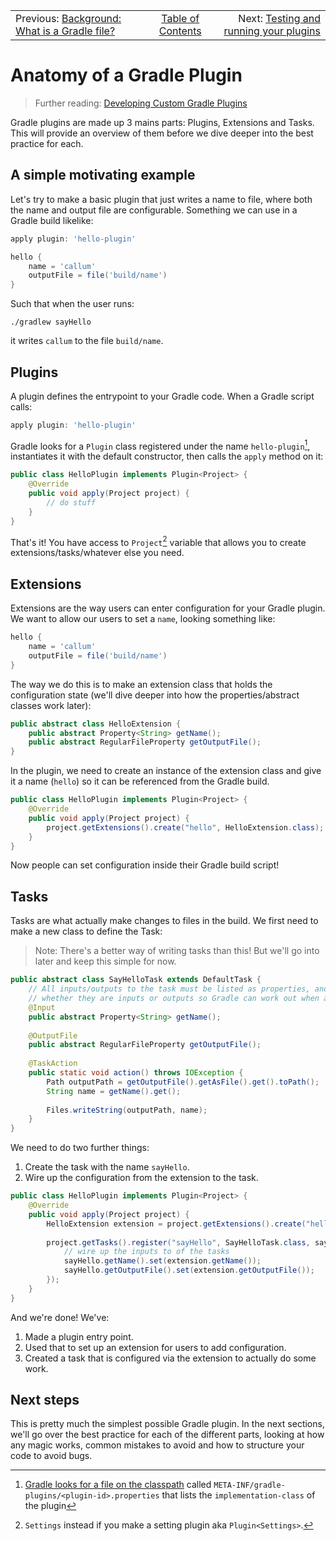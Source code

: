 <!-- PreviousNext:START -->
<table><tr>
  <td>Previous: <a href="background-what-is-a-gradle-file.md#">Background: What is a Gradle file?</a></td>
  <td align="center"><a href="../README.md##table-of-contents">Table of Contents</a></td>
  <td align="right">Next: <a href="testing-and-running-your-plugins-locally.md#">Testing and running your plugins</a></td>
</tr></table>
<!-- PreviousNext:END -->

# Anatomy of a Gradle Plugin

> Further reading: [Developing Custom Gradle Plugins](https://docs.gradle.org/current/userguide/custom_plugins.html)

Gradle plugins are made up 3 mains parts: Plugins, Extensions and Tasks. This will provide an overview of them before we dive deeper into the best practice for each.

## A simple motivating example

Let's try to make a basic plugin that just writes a name to file, where both the name and output file are configurable. Something we can use in a Gradle build likelike:

```gradle
apply plugin: 'hello-plugin'

hello {
    name = 'callum'
    outputFile = file('build/name')
}
```

Such that when the user runs:

```commandline
./gradlew sayHello
```

it writes `callum` to the file `build/name`.

## Plugins

A plugin defines the entrypoint to your Gradle code. When a Gradle script calls:

```groovy
apply plugin: 'hello-plugin'
```

Gradle looks for a `Plugin` class registered under the name `hello-plugin`[^1], instantiates it with the default constructor, then calls the `apply` method on it:

[^1]: [Gradle looks for a file on the classpath](https://docs.gradle.org/current/userguide/custom_plugins.html#behind_the_scenes) called `META-INF/gradle-plugins/<plugin-id>.properties` that lists the `implementation-class` of the plugin

```java
public class HelloPlugin implements Plugin<Project> {
    @Override
    public void apply(Project project) {
        // do stuff
    }
}
```

That's it! You have access to `Project`[^2] variable that allows you to create extensions/tasks/whatever else you need.

[^2]: `Settings` instead if you make a setting plugin aka `Plugin<Settings>`.

## Extensions

Extensions are the way users can enter configuration for your Gradle plugin. We want to allow our users to set a `name`, looking something like:

```gradle
hello {
    name = 'callum'
    outputFile = file('build/name')
}
```

The way we do this is to make an extension class that holds the configuration state (we'll dive deeper into how the properties/abstract classes work later):

```java
public abstract class HelloExtension {
    public abstract Property<String> getName();
    public abstract RegularFileProperty getOutputFile();
}
```

In the plugin, we need to create an instance of the extension class and give it a name (`hello`) so it can be referenced from the Gradle build.

```java
public class HelloPlugin implements Plugin<Project> {
    @Override
    public void apply(Project project) {
        project.getExtensions().create("hello", HelloExtension.class);
    }
}
```

Now people can set configuration inside their Gradle build script!

## Tasks

Tasks are what actually make changes to files in the build. We first need to make a new class to define the Task:

> Note: There's a better way of writing tasks than this! But we'll go into later and keep this simple for now.

```java
public abstract class SayHelloTask extends DefaultTask {
    // All inputs/outputs to the task must be listed as properties, and annotated
    // whether they are inputs or outputs so Gradle can work out when a task is up-to-date 
    @Input
    public abstract Property<String> getName();
    
    @OutputFile
    public abstract RegularFileProperty getOutputFile();
    
    @TaskAction
    public static void action() throws IOException {
        Path outputPath = getOutputFile().getAsFile().get().toPath();
        String name = getName().get();
        
        Files.writeString(outputPath, name);
    }
}
```

We need to do two further things:

1. Create the task with the name `sayHello`.
1. Wire up the configuration from the extension to the task.

```java
public class HelloPlugin implements Plugin<Project> {
    @Override
    public void apply(Project project) {
        HelloExtension extension = project.getExtensions().create("hello", HelloExtension.class);
        
        project.getTasks().register("sayHello", SayHelloTask.class, sayHello -> {
            // wire up the inputs to of the tasks 
            sayHello.getName().set(extension.getName());
            sayHello.getOutputFile().set(extension.getOutputFile());
        });
    }
}
```

And we're done! We've:

1. Made a plugin entry point.
2. Used that to set up an extension for users to add configuration.
3. Created a task that is configured via the extension to actually do some work.

## Next steps

This is pretty much the simplest possible Gradle plugin. In the next sections, we'll go over the best practice for each of the different parts, looking at how any magic works, common mistakes to avoid and how to structure your code to avoid bugs.